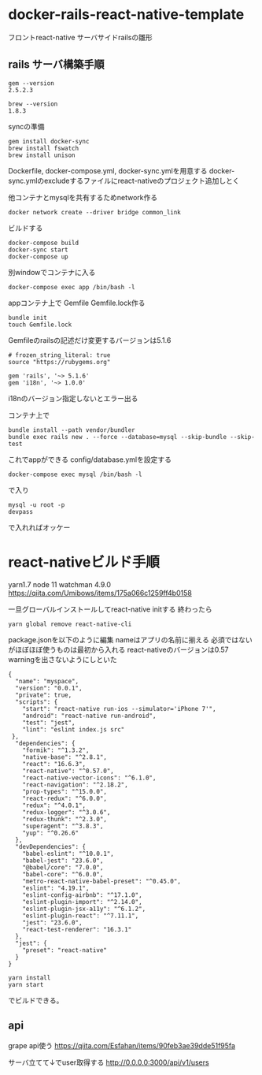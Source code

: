 # docker-rails-react-native-template
フロントreact-native サーバサイドrailsの雛形

## rails サーバ構築手順
```
gem --version
2.5.2.3

brew --version
1.8.3
```
syncの準備
```
gem install docker-sync
brew install fswatch
brew install unison
```

Dockerfile, docker-compose.yml, docker-sync.ymlを用意する
docker-sync.ymlのexcludeするファイルにreact-nativeのプロジェクト追加しとく

他コンテナとmysqlを共有するためnetwork作る
```
docker network create --driver bridge common_link
```
ビルドする
```
docker-compose build
docker-sync start
docker-compose up
```
別windowでコンテナに入る
```
docker-compose exec app /bin/bash -l
```
appコンテナ上で
Gemfile Gemfile.lock作る
```
bundle init
touch Gemfile.lock
```

Gemfileのrailsの記述だけ変更するバージョンは5.1.6
```
# frozen_string_literal: true
source "https://rubygems.org"

gem 'rails', '~> 5.1.6'
gem 'i18n', '~> 1.0.0'
```
i18nのバージョン指定しないとエラー出る

コンテナ上で
```
bundle install --path vendor/bundler
bundle exec rails new . --force --database=mysql --skip-bundle --skip-test
```
これでappができる
config/database.ymlを設定する

```
docker-compose exec mysql /bin/bash -l
```
で入り
```
mysql -u root -p 
devpass
```
で入れればオッケー

# react-nativeビルド手順
yarn1.7
node 11
watchman 4.9.0
https://qiita.com/Umibows/items/175a066c1259ff4b0158

一旦グローバルインストールしてreact-native initする
終わったら
```
yarn global remove react-native-cli
```
package.jsonを以下のように編集
nameはアプリの名前に揃える
必須ではないがほぼほぼ使うものは最初から入れる
react-nativeのバージョンは0.57
warningを出さないようにしといた

```
{
  "name": "myspace",
  "version": "0.0.1",
  "private": true,
  "scripts": {
    "start": "react-native run-ios --simulator='iPhone 7'",
    "android": "react-native run-android",
    "test": "jest",
    "lint": "eslint index.js src"
 },
  "dependencies": {
    "formik": "^1.3.2",
    "native-base": "^2.8.1",
    "react": "16.6.3",
    "react-native": "^0.57.0",
    "react-native-vector-icons": "^6.1.0",
    "react-navigation": "^2.18.2",
    "prop-types": "^15.0.0",
    "react-redux": "^6.0.0",
    "redux": "^4.0.1",
    "redux-logger": "^3.0.6",
    "redux-thunk": "^2.3.0",
    "superagent": "^3.8.3",
    "yup": "^0.26.6"
  },
  "devDependencies": {
    "babel-eslint": "^10.0.1",
    "babel-jest": "23.6.0",
    "@babel/core": "7.0.0",
    "babel-core": "^6.0.0",
    "metro-react-native-babel-preset": "^0.45.0",
    "eslint": "4.19.1",
    "eslint-config-airbnb": "^17.1.0",
    "eslint-plugin-import": "^2.14.0",
    "eslint-plugin-jsx-a11y": "^6.1.2",
    "eslint-plugin-react": "^7.11.1",
    "jest": "23.6.0",
    "react-test-renderer": "16.3.1"
  },
  "jest": {
    "preset": "react-native"
  }
}
```

```
yarn install
yarn start
```
でビルドできる。

## api
grape api使う
https://qiita.com/Esfahan/items/90feb3ae39dde51f95fa

サーバ立てて↓でuser取得する
http://0.0.0.0:3000/api/v1/users